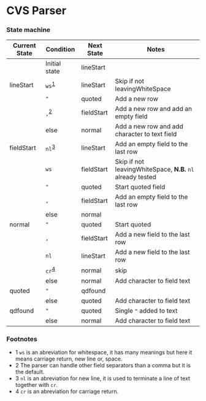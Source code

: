 # CVS Parser

### State machine

| Current State | Condition | Next State | Notes |
| --- | --- | --- | --- |
| | Initial state | lineStart | |
| lineStart | `ws`<sup>[1](#fn1)</sup> | lineStart | Skip if not leavingWhiteSpace |
|  | `"` | quoted | Add a new row |
|  | `,`<sup>[2](#fn2)</sup> | fieldStart | Add a new row and add an empty field |
|  | else | normal | Add a new row and add character to text field |
| fieldStart | `nl`<sup>[3](#fn3)</sup>| lineStart | Add an empty field to the last row |
| | `ws` | fieldStart | Skip if not leavingWhiteSpace, **N.B.** `nl` already tested |
| | `"` | quoted | Start quoted field |
| | `,` | fieldStart | Add an empty field to the last row |
| | else | normal | |
| normal | `"` | quoted | Start quoted |
| | `,` | fieldStart | Add a new field to the last row |
| | `nl` | lineStart | Add a new field to the last row |
| | `cr`<sup>[4](#fn4)</sup> | normal | skip |
| | else | normal | Add character to field text |
| quoted | `"` | qdfound | |
| | else | quoted | Add character to field text |
| qdfound | `"` | quoted | Single `"` added to text |
| | else | normal | Add character to field text |

### Footnotes

- <a id="fn1">1</a> `ws` is an abreviation for whitespace, it has many meanings but here
it means carriage return, new line or, space.
- <a id="fn2">2</a> The parser can handle other field separators than a comma but it is the default.
- <a id="fn3">3</a> `nl` is an abreviation for new line, it is used to terminate a line of text together with `cr`.
- <a id="fn4">4</a> `cr` is an abreviation for carriage return.
